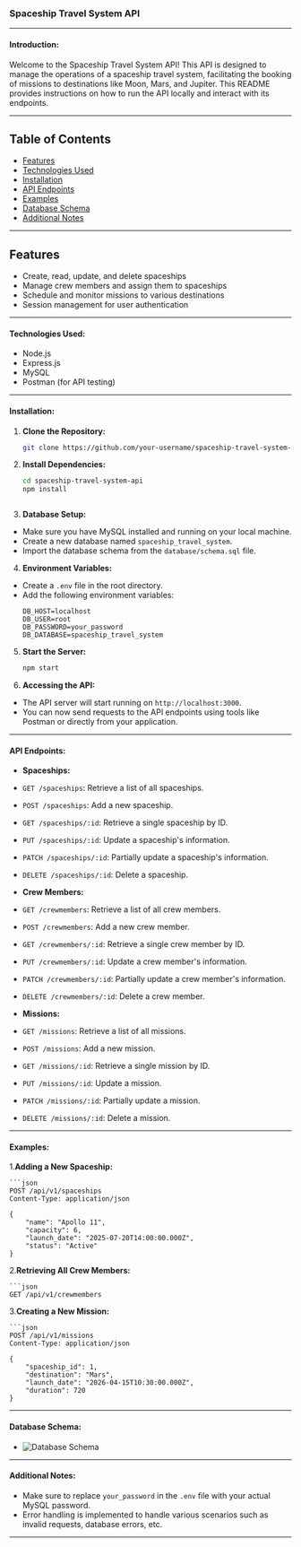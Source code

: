 ### Spaceship Travel System API

---

#### Introduction:
Welcome to the Spaceship Travel System API! This API is designed to manage the operations of a spaceship travel system, facilitating the booking of missions to destinations like Moon, Mars, and Jupiter. This README provides instructions on how to run the API locally and interact with its endpoints.

---
## Table of Contents

- [Features](#features)
- [Technologies Used](#technologies-used)
- [Installation](#installation)
- [API Endpoints](#api-endpoints)
- [Examples](#examples)
- [Database Schema](#database-schema)
- [Additional Notes](#additional-notes)
  
---
## Features

- Create, read, update, and delete spaceships
- Manage crew members and assign them to spaceships
- Schedule and monitor missions to various destinations
- Session management for user authentication
---

#### Technologies Used:
- Node.js
- Express.js
- MySQL
- Postman (for API testing)

---

#### Installation:

1. **Clone the Repository:**

      ```bash
      git clone https://github.com/your-username/spaceship-travel-system-api.git


2. **Install Dependencies:**

    ```bash
    cd spaceship-travel-system-api
    npm install



3. **Database Setup:**
- Make sure you have MySQL installed and running on your local machine.
- Create a new database named `spaceship_travel_system`.
- Import the database schema from the `database/schema.sql` file.

4. **Environment Variables:**
- Create a `.env` file in the root directory.
- Add the following environment variables:
  ```
  DB_HOST=localhost
  DB_USER=root
  DB_PASSWORD=your_password
  DB_DATABASE=spaceship_travel_system
  ```

5. **Start the Server:**
   ```bash
   npm start


6. **Accessing the API:**
- The API server will start running on `http://localhost:3000`.
- You can now send requests to the API endpoints using tools like Postman or directly from your application.

---

#### API Endpoints:
- **Spaceships:**
- `GET /spaceships`: Retrieve a list of all spaceships.
- `POST /spaceships`: Add a new spaceship.
- `GET /spaceships/:id`: Retrieve a single spaceship by ID.
- `PUT /spaceships/:id`: Update a spaceship's information.
- `PATCH /spaceships/:id`: Partially update a spaceship's information.
- `DELETE /spaceships/:id`: Delete a spaceship.

- **Crew Members:**
- `GET /crewmembers`: Retrieve a list of all crew members.
- `POST /crewmembers`: Add a new crew member.
- `GET /crewmembers/:id`: Retrieve a single crew member by ID.
- `PUT /crewmembers/:id`: Update a crew member's information.
- `PATCH /crewmembers/:id`: Partially update a crew member's information.
- `DELETE /crewmembers/:id`: Delete a crew member.

- **Missions:**
- `GET /missions`: Retrieve a list of all missions.
- `POST /missions`: Add a new mission.
- `GET /missions/:id`: Retrieve a single mission by ID.
- `PUT /missions/:id`: Update a mission.
- `PATCH /missions/:id`: Partially update a mission.
- `DELETE /missions/:id`: Delete a mission.

---
#### Examples:
1.**Adding a New Spaceship:**

    ```json
    POST /api/v1/spaceships
    Content-Type: application/json

    {
        "name": "Apollo 11",
        "capacity": 6,
        "launch_date": "2025-07-20T14:00:00.000Z",
        "status": "Active"
    }


2.**Retrieving All Crew Members:**

    ```json
    GET /api/v1/crewmembers


3.**Creating a New Mission:**
    
    ```json
    POST /api/v1/missions
    Content-Type: application/json

    {
        "spaceship_id": 1,
        "destination": "Mars",
        "launch_date": "2026-04-15T10:30:00.000Z",
        "duration": 720
    }


---
#### Database Schema:
- ![Database Schema](path_to_your_database_schema_image)

---

#### Additional Notes:
- Make sure to replace `your_password` in the `.env` file with your actual MySQL password.
- Error handling is implemented to handle various scenarios such as invalid requests, database errors, etc.




---

